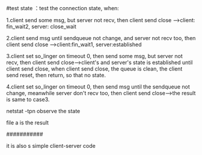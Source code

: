 
#test state 
：test the connection state, when:

1.client send some msg, but server not recv, then client send close -->client: fin_wait2, server: close_wait

2.client send msg until sendqueue not change, and server not recv too, then client send close -->client:fin_wait1, server:established

3.client set so_linger on timeout 0, then send some msg, but server not recv, then client send close-->client's and server's state is established until client send close, when client send close, the queue is clean, the client send reset, then return, so that no state.

4.client set so_linger on timeout 0, then send msg until the sendqueue not change, meanwhile server don't recv too, then client send close-->the result is same to case3.


netstat -tpn 
observe the state

file a is the result


###########

it is also s simple client-server code

